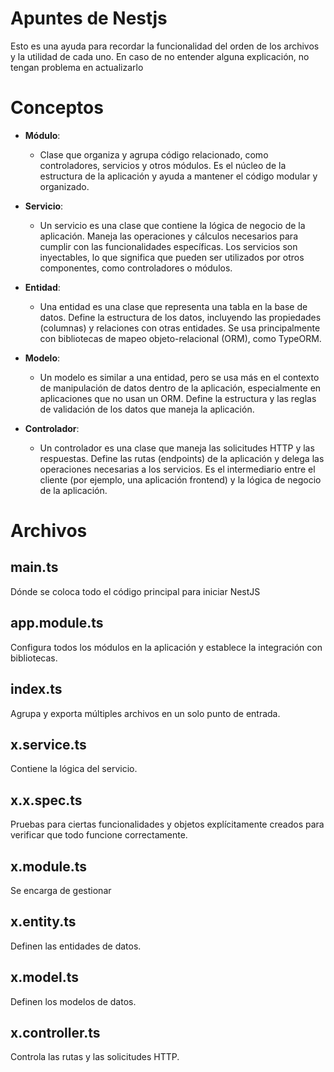 # Apuntes de Nestjs

Esto es una ayuda para recordar la funcionalidad del orden de los archivos y la utilidad de cada uno. En caso de no entender alguna explicación, no tengan problema en actualizarlo

# Conceptos
-   **Módulo**:
    
    -   Clase que organiza y agrupa código relacionado, como controladores, servicios y otros módulos. Es el núcleo de la estructura de la aplicación y ayuda a mantener el código modular y organizado.
  
-   **Servicio**:
    
    -   Un servicio es una clase que contiene la lógica de negocio de la aplicación. Maneja las operaciones y cálculos necesarios para cumplir con las funcionalidades específicas. Los servicios son inyectables, lo que significa que pueden ser utilizados por otros componentes, como controladores o módulos.
-   **Entidad**:
    
    -   Una entidad es una clase que representa una tabla en la base de datos. Define la estructura de los datos, incluyendo las propiedades (columnas) y relaciones con otras entidades. Se usa principalmente con bibliotecas de mapeo objeto-relacional (ORM), como TypeORM.
-   **Modelo**:
    
    -   Un modelo es similar a una entidad, pero se usa más en el contexto de manipulación de datos dentro de la aplicación, especialmente en aplicaciones que no usan un ORM. Define la estructura y las reglas de validación de los datos que maneja la aplicación.
-   **Controlador**:
    
    -   Un controlador es una clase que maneja las solicitudes HTTP y las respuestas. Define las rutas (endpoints) de la aplicación y delega las operaciones necesarias a los servicios. Es el intermediario entre el cliente (por ejemplo, una aplicación frontend) y la lógica de negocio de la aplicación.

# Archivos
## main.ts

Dónde se coloca todo el código principal para iniciar NestJS

## app.module.ts

Configura todos los módulos en la aplicación y establece la integración con bibliotecas.

## index.ts

Agrupa y exporta múltiples archivos en un solo punto de entrada.

## x.service.ts

Contiene la lógica del servicio.

## x.x.spec.ts

Pruebas para ciertas funcionalidades y objetos explícitamente creados para verificar que todo funcione correctamente.

## x.module.ts

Se encarga de gestionar 

## x.entity.ts
Definen las entidades de datos.

## x.model.ts
Definen los modelos de datos.

## x.controller.ts
Controla las rutas y las solicitudes HTTP.